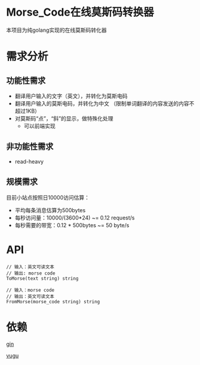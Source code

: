# Morse_Code在线莫斯码转换器

本项目为纯golang实现的在线莫斯码转化器

# 需求分析
## 功能性需求
* 翻译用户输入的文字（英文），并转化为莫斯电码
* 翻译用户输入的莫斯电码，并转化为中文
（限制单词翻译的内容发送的内容不超过1KB）
* 对莫斯码“点”，“斜”的显示，做特殊化处理
    - 可以前端实现

## 非功能性需求
* read-heavy 

## 规模需求
目前小站点按照日10000访问估算：
* 平均每条消息估算为500bytes
* 每秒访问量：10000/(3600*24) ~= 0.12 request/s
* 每秒需要的带宽：0.12 * 500bytes ~= 50 byte/s

# API
```
// 输入：英文可读文本
// 输出: morse code
ToMorse(text string) string

// 输入：morse code
// 输出：英文可读文本
FromMorse(morse_code string) string
```

# 依赖
[gin]()

[vugu]()